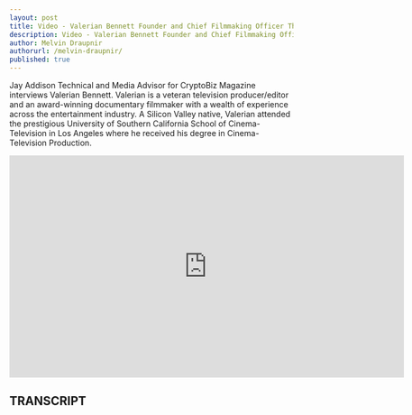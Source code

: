 ```yaml
---
layout: post
title: Video - Valerian Bennett Founder and Chief Filmmaking Officer The Protocol.tv
description: Video - Valerian Bennett Founder and Chief Filmmaking Officer The Protocol.tv
author: Melvin Draupnir
authorurl: /melvin-draupnir/
published: true
---
```


<p>Jay Addison Technical and Media Advisor for CryptoBiz Magazine interviews Valerian Bennett. Valerian is a veteran television producer/editor and an award-winning documentary filmmaker with a wealth of experience across the entertainment industry. A Silicon Valley native, Valerian attended the prestigious University of Southern California School of Cinema-Television in Los Angeles where he received his degree in Cinema-Television Production.</p>

<center><iframe width="700" height="394" src="https://www.youtube.com/embed/6SSNed66OHk" frameborder="0" allowfullscreen></iframe></center>

<h2>TRANSCRIPT</h2>
